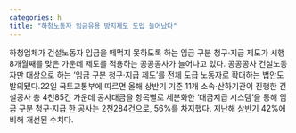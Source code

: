 ```yaml
---
categories: h
title: "하청노동자 임금유용 방지제도 도입 늘어났다"
---
```

하청업체가 건설노동자 임금을 떼먹지 못하도록 하는 임금 구분 청구·지급 제도가 시행 8개월째를 맞은 가운데 제도를 적용하는 공공공사가 늘어나고 있다. 공공공사 건설노동자만 대상으로 하는 ‘임금 구분 청구·지급 제도’를 전체 도급 노동자로 확대하는 법안도 발의됐다.22일 국토교통부에 따르면 올해 상반기 기준 11개 소속·산하기관이 진행한 건설공사 총 4천85건 가운데 공사대금을 항목별로 세분화한 ‘대금지급 시스템’을 통해 임금 구분 청구·지급 한 공사는 2천284건으로, 56%를 차지했다. 지난해 상반기 42%에 비해 개선된 수치다.